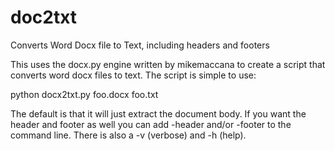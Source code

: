 doc2txt
===========

Converts Word Docx file to Text, including headers and footers

This uses the docx.py engine written by mikemaccana to create a script that converts word docx files to text.
The script is simple to use:

python docx2txt.py foo.docx foo.txt

The default is that it will just extract the document body. If you want the header and footer as well you can add -header 
and/or -footer to the command line. There is also a -v (verbose) and -h (help).
